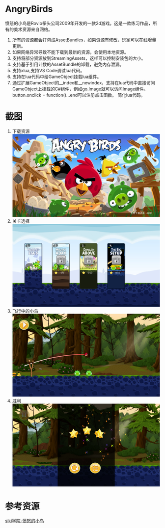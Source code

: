 # AngryBirds

愤怒的小鸟是Rovio拳头公司2009年开发的一款2d游戏。这是一款练习作品，所有的美术资源来自网络。

1. 所有的资源都会打包成AssetBundles，如果资源有修改，玩家可以在线增量更新。
2. 如果网络异常导致不能下载到最新的资源，会使用本地资源。
3. 支持将部分资源放到StreamingAssets，这样可以控制安装包的大小。
4. 支持基于引用计数的AssetBundle的卸载，避免内存泄漏。
5. 支持xlua,支持VS Code调试lua代码。
6. 支持在lua代码中给GameObject挂载lua组件。
7. 通过扩展GameObject的__index和__newindex，支持在lua代码中直接访问GameObject上挂载的C#组件，例如go.Image就可以访问Image组件。button.onclick = function()...end可以注册点击函数。
简化lua代码。

# 截图

1. 下载资源 
![下载资源](https://raw.githubusercontent.com/August14th/AngryBirds/master/Pictures/download.jpg)
2. 关卡选择
![关卡选择](https://raw.githubusercontent.com/August14th/AngryBirds/master/Pictures/level.jpg)
3. 飞行中的小鸟
![飞行中的小鸟](https://raw.githubusercontent.com/August14th/AngryBirds/master/Pictures/bird.jpg)
4. 胜利
![胜利](https://raw.githubusercontent.com/August14th/AngryBirds/master/Pictures/settle.jpg)

# 参考资源

[siki学院-愤怒的小鸟](http://www.sikiedu.com/my/course/134)

